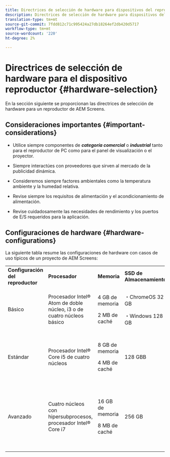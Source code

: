 ```yaml
---
title: Directrices de selección de hardware para dispositivos del reproductor
description: Directrices de selección de hardware para dispositivos del reproductor
translation-type: tm+mt
source-git-commit: 7fdd812c71c995424a27db18264ef2db420d5717
workflow-type: tm+mt
source-wordcount: '220'
ht-degree: 2%

---
```



# Directrices de selección de hardware para el dispositivo reproductor {#hardware-selection}

En la sección siguiente se proporcionan las directrices de selección de hardware para un reproductor de AEM Screens.

## Consideraciones importantes {#important-considerations}

* Utilice siempre componentes de ***categoría comercial*** o ***industrial*** tanto para el reproductor de PC como para el panel de visualización o el proyector.

* Siempre interactúes con proveedores que sirven al mercado de la publicidad dinámica.
* Consideremos siempre factores ambientales como la temperatura ambiente y la humedad relativa.
* Revise siempre los requisitos de alimentación y el acondicionamiento de alimentación.
* Revise cuidadosamente las necesidades de rendimiento y los puertos de E/S requeridos para la aplicación.

## Configuraciones de hardware {#hardware-configurations}

La siguiente tabla resume las configuraciones de hardware con casos de uso típicos de un proyecto de AEM Screens:

<table>
 <tbody>
  <tr>
   <tr>
   <td><strong>Configuración del reproductor</strong></td>
   <td><strong>Procesador</strong></td>
   <td><strong>Memoria</strong></td>
   <td><strong>SSD de Almacenamiento</strong></td>
   <td><strong>GPU</strong></td>
   <td><strong>Mostrar</strong></td>
   <td><strong>E/S</strong></td>
   <td><strong>Casos de uso habituales</strong></td>
  </tr>
  <tr>
   <td>Básico</td>
   <td>Procesador Intel® Atom de doble núcleo, i3 o de cuatro núcleos básico</td>
   <td><p>4 GB de memoria</p> <p>2 MB de caché</p> </td>
   <td><p>・ChromeOS 32 GB</p> <p>・Windows 128 GB</p> </td>
   <td>OnBoard</td>
   <td>1920x1080</td>
   <td>DVI,<br /> Ethernet/inalámbrico,<br /> 2 x USB</td>
   <td>
    <ul>
     <li>Bucle estándar de pantalla completa<br /> </li>
     <li>Partición de días</li>
    </ul> </td>
  </tr>
  <tr>
   <td>Estándar</td>
   <td>Procesador Intel® Core i5 de cuatro núcleos</td>
   <td><p>8 GB de memoria</p> <p>4 MB de caché</p> </td>
   <td>128 GBB</td>
   <td>OnBoard</td>
   <td>3840 x 2160 (4K)</td>
   <td>DVI, HDMI<br /> Ethernet/inalámbrico,<br /> 2 x USB</td>
   <td>
    <ul>
     <li>Contenido dinámico de origen único</li>
     <li>Interactivo simple</li>
     <li>1-3 diseños de zona</li>
    </ul> </td>
  </tr>
  <tr>
   <td>Avanzado </td>
   <td>Cuatro núcleos con hipersubprocesos, procesador Intel® Core i7</td>
   <td><p>16 GB de memoria</p> <p>8 MB de caché</p> </td>
   <td>256 GB</td>
   <td>GPU de gráficos dedicados</td>
   <td>3840 x 2160 (4K)</td>
   <td>DVI, HDMI<br /> Ethernet / inalámbrico,<br /> 4 x USB</td>
   <td>
    <ul>
     <li>4 o más zonas de contenido, reproducción de vídeo simultáneo</li>
     <li>Interactivo de varias páginas</li>
     <li>Desencadenadores de datos de varias fuentes</li>
    </ul> </td>
  </tr>
 </tbody>
</table>
